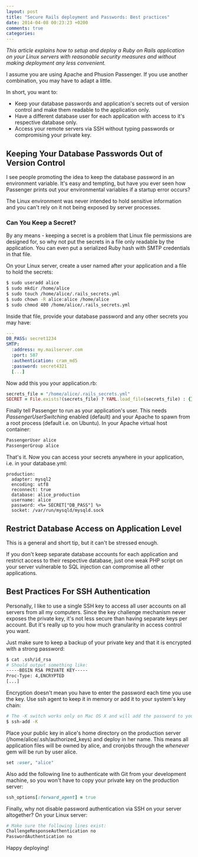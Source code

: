 ```yaml
---
layout: post
title: "Secure Rails deployment and Passwords: Best practices"
date: 2014-04-08 00:23:23 +0200
comments: true
categories:
---
```


*This article explains how to setup and deploy a Ruby on Rails application on your Linux servers with reasonable security measures and without making deployment any less convenient.*

I assume you are using Apache and Phusion Passenger. If you use another combination, you may have to adapt a little.

In short, you want to:

* Keep your database passwords and application's secrets out of version control and make them readable to the application only.
* Have a different database user for each application with access to it's respective database only.
* Access your remote servers via SSH without typing passwords or compromising your private key.

## Keeping Your Database Passwords Out of Version Control

I see people promoting the idea to keep the database password in an environment variable. It's easy and tempting, but have you ever seen how Passenger prints out your environmental variables if a startup error occurs?

The Linux environment was never intended to hold sensitive information and you can't rely on it not being exposed by server processes.

### Can You Keep a Secret?

By any means - keeping a secret is a problem that Linux file permissions are designed for, so why not put the secrets in a file only readable by the application. You can even put a serialized Ruby hash with SMTP credentials in that file.

On your Linux server, create a user named after your application and a file to hold the secrets:

``` bash
$ sudo useradd alice
$ sudo mkdir /home/alice
$ sudo touch /home/alice/.rails_secrets.yml
$ sudo chown -R alice:alice /home/alice
$ sudo chmod 400 /home/alice/.rails_secrets.yml
```

Inside that file, provide your database password and any other secrets you may have:
``` yaml /home/alice/.rails_secrets.yml
---
DB_PASS: secret1234
SMTP:
  :address: my.mailserver.com
  :port: 587
  :authentication: cram_md5
  :password: secret4321
  [...]
```

Now add this you your application.rb:

``` ruby
secrets_file = "/home/alice/.rails_secrets.yml"
SECRET = File.exists?(secrets_file) ? YAML.load_file(secrets_file) : {}
```

Finally tell Passenger to run as your application's user. This needs *PassengerUserSwitching* enabled (default) and your Apache to spawn from a root process (default i.e. on Ubuntu). In your Apache virtual host container:

``` apache
PassengerUser alice
PassengerGroup alice
```

That's it. Now you can access your secrets anywhere in your application, i.e. in your database.yml:

``` erb
production:
  adapter: mysql2
  encoding: utf8
  reconnect: true
  database: alice_production
  username: alice
  password: <%= SECRET["DB_PASS"] %>
  socket: /var/run/mysqld/mysqld.sock
```

## Restrict Database Access on Application Level

This is a general and short tip, but it can't be stressed enough.

If you don't keep separate database accounts for each application and restrict access to their respective database, just one weak PHP script on your server vulnerable to SQL injection can compromise all other applications.

## Best Practices For SSH Authentication

Personally, I like to use a single SSH key to access all user accounts on all servers from all my computers. Since the key challenge mechanism never exposes the private key, it's not less secure than having separate keys per account. But it's really up to you how much granularity in access control you want.

Just make sure to keep a backup of your private key and that it is encrypted with a strong password:

``` bash
$ cat .ssh/id_rsa
# Should output something like:
-----BEGIN RSA PRIVATE KEY-----
Proc-Type: 4,ENCRYPTED
[...]
```

Encryption doesn't mean you have to enter the password each time you use the key. Use ssh agent to keep it in memory or add it to your system's key chain:

``` bash
# The -K switch works only on Mac OS X and will add the password to your system's key chain
$ ssh-add -K
```

Place your public key in alice's home directory on the production server (/home/alice/.ssh/authorized_keys) and deploy in her name. This means all application files will be owned by alice, and cronjobs through the *whenever* gem will be run by user alice.

``` ruby config/deploy.rb
set :user, "alice"
```

Also add the following line to authenticate with Git from your development machine, so you won't have to copy your private key on the production server:

``` ruby config/deploy.rb
ssh_options[:forward_agent] = true
```

Finally, why not disable password authentication via SSH on your server altogether? On your Linux server:
``` bash /etc/ssh/sshd_config
# Make sure the following lines exist:
ChallengeResponseAuthentication no
PasswordAuthentication no
```

Happy deploying!